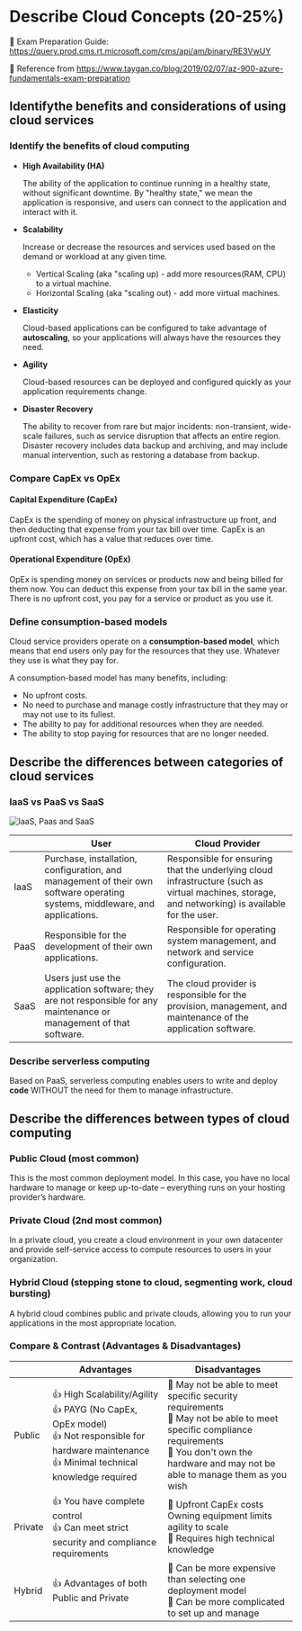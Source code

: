 # Describe Cloud Concepts (20-25%)

:notebook: Exam Preparation Guide:  https://query.prod.cms.rt.microsoft.com/cms/api/am/binary/RE3VwUY

:love_letter: Reference from https://www.taygan.co/blog/2019/02/07/az-900-azure-fundamentals-exam-preparation 

## Identifythe benefits and considerations of using cloud services

### Identify the benefits of cloud computing

- **High Availability (HA)**

  The ability of the application to continue running in a healthy state, without significant downtime. By "healthy state," we mean the application is responsive, and users can     connect to the application and interact with it.

- **Scalability**

  Increase or decrease the resources and services used based on the demand or workload at any given time. 
  - Vertical Scaling (aka "scaling up) - add more resources(RAM, CPU) to a virtual machine. 
  - Horizontal Scaling (aka "scaling out) - add more virtual machines.

- **Elasticity**

  Cloud-based applications can be configured to take advantage of **autoscaling**, so your applications will always have the resources they need.

- **Agility**

  Cloud-based resources can be deployed and configured quickly as your application requirements change.

- **Disaster Recovery**

  The ability to recover from rare but major incidents: non-transient, wide-scale failures, such as service disruption that affects an entire region. Disaster recovery includes   data backup and archiving, and may include manual intervention, such as restoring a database from backup.


### Compare CapEx vs OpEx

#### Capital Expenditure (CapEx)
CapEx is the spending of money on physical infrastructure up front, and then deducting that expense from your tax bill over time. CapEx is an upfront cost, which has a value that reduces over time.

#### Operational Expenditure (OpEx)
OpEx is spending money on services or products now and being billed for them now. You can deduct this expense from your tax bill in the same year. There is no upfront cost, you pay for a service or product as you use it.

### Define consumption-based models

Cloud service providers operate on a **consumption-based model**, which means that end users only pay for the resources that they use. Whatever they use is what they pay for.

A consumption-based model has many benefits, including:

- No upfront costs.
- No need to purchase and manage costly infrastructure that they may or may not use to its fullest.
- The ability to pay for additional resources when they are needed.
- The ability to stop paying for resources that are no longer needed.

## Describe the differences between categories of cloud services

### IaaS vs PaaS vs SaaS

![IaaS, Paas and SaaS](https://docs.microsoft.com/en-us/learn/azure-fundamentals/intro-to-azure-fundamentals/media/shared-responsibility.png)


|      | User                                                                                                                           | Cloud Provider                                                                                                                                   |
|------|--------------------------------------------------------------------------------------------------------------------------------|--------------------------------------------------------------------------------------------------------------------------------------------------|
| IaaS | Purchase, installation, configuration, and management of their own software operating systems, middleware, and applications. | Responsible for ensuring that the underlying cloud infrastructure (such as virtual machines, storage, and networking) is available for the user. |
| PaaS | Responsible for the development of their own applications.                                                                     | Responsible for operating system management, and network and service configuration.                                                              |
| SaaS | Users just use the application software; they are not responsible for any maintenance or management of that software.          | The cloud provider is responsible for the provision, management, and maintenance of the application software.                                    |

### Describe serverless computing

Based on PaaS, serverless computing enables users to write and deploy **code** WITHOUT the need for them to manage infrastructure.

## Describe the differences between types of cloud computing

### Public Cloud (most common)

This is the most common deployment model. In this case, you have no local hardware to manage or keep up-to-date – everything runs on your hosting provider’s hardware.

### Private Cloud (2nd most common)

In a private cloud, you create a cloud environment in your own datacenter and provide self-service access to compute resources to users in your organization.

### Hybrid Cloud (stepping stone to cloud, segmenting work, cloud bursting)

A hybrid cloud combines public and private clouds, allowing you to run your applications in the most appropriate location.

### Compare & Contrast (Advantages & Disadvantages)

|  | **Advantages** | **Disadvantages** |
|--|--|--|
| Public  | :+1: High Scalability/Agility <br> :+1: PAYG (No CapEx, OpEx model) <br> :+1: Not responsible for hardware maintenance <br> :+1: Minimal technical knowledge required| :shit: May not be able to meet specific security requirements <br> :shit: May not be able to meet specific compliance requirements <br> :shit: You don't own the hardware and may not be able to manage them as you wish <br> |
| Private | :+1: You have complete control <br> :+1: Can meet strict security and compliance requirements | :shit: Upfront CapEx costs <br> Owning equipment limits agility to scale <br> :shit: Requires high technical knowledge |
| Hybrid | :+1: Advantages of both Public and Private | :shit: Can be more expensive than selecting one deployment model <br> :shit:  Can be more complicated to set up and manage |
